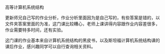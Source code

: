 高等计算机系统结构

更新师兄自己写的作业分析，作业分析里面因为是自己写的，有些答案是错的，以文件夹答案里面的为准，这门课比较糟心，老师上课讲得内容跟作业内容差很多，作业需要特多时间，还有实验。

这门课的作业基本来自计算机系统结构的黑皮书，以及斯坦福计算机系统结构课的课后作业，感兴趣同学可以自行查询相关资料。
